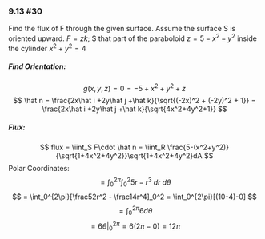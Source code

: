 ### 9.13 #30
Find the flux of F through the given surface. Assume the surface S is oriented upward.
$F = zk$; S that part of the paraboloid $z = 5-x^2-y^2$ inside the cylinder $x^2 + y^2 = 4$

##### Find Orientation:
$$ g(x,y,z) = 0 = -5+x^2+y^2+z $$
$$ \hat n = \frac{2x\hat i +2y\hat j +\hat k}{\sqrt{(-2x)^2 + (-2y)^2 + 1}} = \frac{2x\hat i +2y\hat j +\hat k}{\sqrt{4x^2+4y^2+1}} $$
##### Flux:
$$ flux = \iint_S F\cdot \hat n = \iint_R \frac{5-(x^2+y^2)}{\sqrt{1+4x^2+4y^2}}\sqrt{1+4x^2+4y^2}dA $$
Polar Coordinates:
$$ = \int_0^{2\pi}\int_0^2 5r-r^3\;dr\;d\theta $$
$$ = \int_0^{2\pi}[\frac52r^2 - \frac14r^4]_0^2 = \int_0^{2\pi}[(10-4)-0] $$
$$ = \int_0^{2\pi}6d\theta $$
$$ = 6\theta|_0^{2\pi} = 6(2\pi - 0) = 12\pi $$

